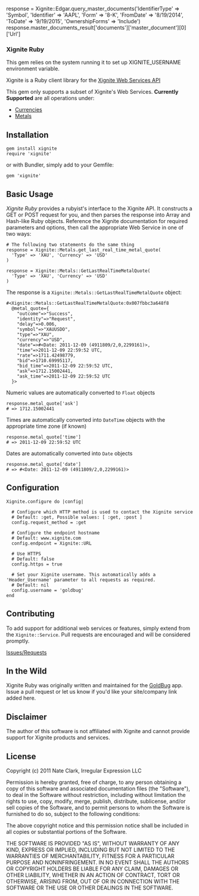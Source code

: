 response = Xignite::Edgar.query_master_documents('IdentifierType' => 'Symbol', 'Identifier' => 'AAPL', 'Form' => '8-K', 'FromDate' => '8/19/2014', 'ToDate' => '9/19/2015', 'OwnershipForms' => 'Include')
response.master_documents_result['documents']['master_document'][0]['Url']

### Xignite Ruby

This gem relies on the system running it to set up XIGNITE_USERNAME environment variable.

Xignite is a Ruby client library for the [Xignite Web Services API](http://xignite.com)

This gem only supports a subset of Xignite's Web Services. **Currently Supported** are all operations under:

  * [Currencies](http://www.xignite.com/xCurrencies.asmx)
  * [Metals](http://www.xignite.com/xMetals.asmx)

## Installation ##

    gem install xignite
    require 'xignite'

or with Bundler, simply add to your Gemfile:

    gem 'xignite'

## Basic Usage ##

*Xignite Ruby* provides a rubyist's interface to the Xignite API. It constructs a GET or POST request for you, and then parses the response into Array and Hash-like Ruby objects. Reference the Xignite documentation for required parameters and options, then call the appropriate Web Service in one of two ways:


    # The following two statements do the same thing
    response = Xignite::Metals.get_last_real_time_metal_quote(
      'Type' => 'XAU', 'Currency' => 'USD'
    )

    response = Xignite::Metals::GetLastRealTimeMetalQuote(
      'Type' => 'XAU', 'Currency' => 'USD'
    )

The response is a `Xignite::Metals::GetLastRealTimeMetalQuote` object:

    #<Xignite::Metals::GetLastRealTimeMetalQuote:0x007fbbc3a648f8
      @metal_quote={
        "outcome"=>"Success",
        "identity"=>"Request",
        "delay"=>0.006,
        "symbol"=>"XAUUSDO",
        "type"=>"XAU",
        "currency"=>"USD",
        "date"=>#<Date: 2011-12-09 (4911809/2,0,2299161)>,
        "time"=>2011-12-09 22:59:52 UTC,
        "rate"=>1711.42498779,
        "bid"=>1710.69995117,
        "bid_time"=>2011-12-09 22:59:52 UTC,
        "ask"=>1712.15002441,
        "ask_time"=>2011-12-09 22:59:52 UTC
      }>

Numeric values are automatically converted to `Float` objects

    response.metal_quote['ask']
    # => 1712.15002441

Times are automatically converted into `DateTime` objects with the appropriate time zone (if known)

    response.metal_quote['time']
    # => 2011-12-09 22:59:52 UTC

Dates are automatically converted into `Date` objects

    response.metal_quote['date']
    # => #<Date: 2011-12-09 (4911809/2,0,2299161)>

## Configuration ##

    Xignite.configure do |config|

      # Configure which HTTP method is used to contact the Xignite service
      # Default: :get, Possible values: [ :get, :post ]
      config.request_method = :get

      # Configure the endpoint hostname
      # Default: www.xignite.com
      config.endpoint = Xignite::URL

      # Use HTTPS
      # Default: false
      config.https = true

      # Set your Xignite username. This automatically adds a 'Header_Username' parameter to all requests as required.
      # Default: nil
      config.username = 'goldbug'
    end

## Contributing ##

To add support for additional web services or features, simply extend from the `Xignite::Service`. Pull requests are encouraged and will be considered promptly.

[Issues/Requests](https://github.com/heythisisnate/xignite/issues)

## In the Wild ##

Xignite Ruby was originally written and maintained for the [GoldBug](http://goldb.ug) app. Issue a pull request or let us know if you'd like your site/company link added here.

## Disclaimer ##

The author of this software is not affiliated with Xignite and cannot provide support for Xignite products and services.

## License ##

Copyright (c) 2011 Nate Clark, Irregular Expression LLC

Permission is hereby granted, free of charge, to any person obtaining
a copy of this software and associated documentation files (the
"Software"), to deal in the Software without restriction, including
without limitation the rights to use, copy, modify, merge, publish,
distribute, sublicense, and/or sell copies of the Software, and to
permit persons to whom the Software is furnished to do so, subject to
the following conditions:

The above copyright notice and this permission notice shall be
included in all copies or substantial portions of the Software.

THE SOFTWARE IS PROVIDED "AS IS", WITHOUT WARRANTY OF ANY KIND,
EXPRESS OR IMPLIED, INCLUDING BUT NOT LIMITED TO THE WARRANTIES OF
MERCHANTABILITY, FITNESS FOR A PARTICULAR PURPOSE AND
NONINFRINGEMENT. IN NO EVENT SHALL THE AUTHORS OR COPYRIGHT HOLDERS BE
LIABLE FOR ANY CLAIM, DAMAGES OR OTHER LIABILITY, WHETHER IN AN ACTION
OF CONTRACT, TORT OR OTHERWISE, ARISING FROM, OUT OF OR IN CONNECTION
WITH THE SOFTWARE OR THE USE OR OTHER DEALINGS IN THE SOFTWARE.
